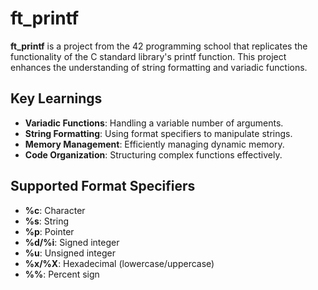 # ft_printf

**ft_printf** is a project from the 42 programming school that replicates the functionality of the C standard library's printf function. This project enhances the understanding of string formatting and variadic functions.

## Key Learnings

- **Variadic Functions**: Handling a variable number of arguments.
- **String Formatting**: Using format specifiers to manipulate strings.
- **Memory Management**: Efficiently managing dynamic memory.
- **Code Organization**: Structuring complex functions effectively.

## Supported Format Specifiers

- **%c**: Character
- **%s**: String
- **%p**: Pointer
- **%d/%i**: Signed integer
- **%u**: Unsigned integer
- **%x/%X**: Hexadecimal (lowercase/uppercase)
- **%%**: Percent sign

